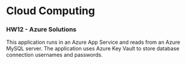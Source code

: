 # Cloud Computing
### HW12 - Azure Solutions

This application runs in an Azure App Service and reads from an Azure MySQL server. 
The application uses Azure Key Vault to store database connection usernames and passwords. 